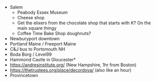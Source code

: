  - Salem
   - Peabody Essex Museum
   - Cheese shop
   - Get the elixers from the chocolate shop that starts with K? On the main square thingy
   - Coffee Time Bake Shop doughnuts?
 - Newburyport downtown
 - Portland Maine / Freeport Maine
 - C&J bus to Portsmouth NH
 - Boda Borg / Level99
 - Hammond Castle in Gloucester\*
 - https://andresinstitute.org/ (New Hampshire, 1hr from Boston)
 - https://thetrustees.org/place/decordova/ (also like an hour)
 - Provincetown
